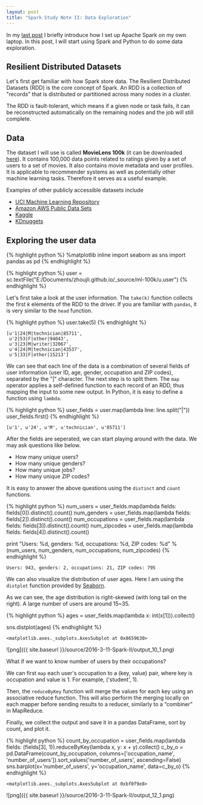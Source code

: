 ```yaml
---
layout: post
title: "Spark Study Note II: Data Exploration"
---
```


In my [last post](http://zhoujli.github.io/2016-03-10-Spark-I/) I briefly introduce how I set up Apache Spark on my own laptop. In this post, I will start using Spark and Python to do some data exploration.

## Resilient Distributed Datasets
Let's first get familiar with how Spark store data. The Resilient Distributed Datasets (RDD) is the core concept of Spark. An RDD is a collection of "records" that is distributed or partitioned across many nodes in a cluster.

The RDD is fault-tolerant, which means if a given node or task fails, it can be reconstructed automatically on the remaining nodes and the job will still complete.

## Data

The dataset I will use is called **MovieLens 100k** (it can be downloaded [here](http://grouplens.org/datasets/movielens/)). It contains 100,000 data points related to ratings given by a set of users to a set of movies. It also contains movie metadata and user profiles. It is applicable to recommender systems as well as potentially other machine learning tasks. Therefore it serves as a useful example.

Examples of other publicly accessible datasets include

* [UCI Machine Learning Repository](https://archive.ics.uci.edu/ml/datasets.html)
* [Amazon AWS Public Data Sets](http://aws.amazon.com/public-data-sets/)
* [Kaggle](https://www.kaggle.com/competitions)
* [KDnuggets](http://www.kdnuggets.com/datasets/index.html)

## Exploring the user data


{% highlight python %}
%matplotlib inline
import seaborn as sns
import pandas as pd
{% endhighlight %}


{% highlight python %}
user = sc.textFile("E:/Documents/zhoujli.github.io/_source/ml-100k/u.user")
{% endhighlight %}

Let's first take a look at the user information. The `take(k)` function collects the first *k* elements of the RDD to the driver. If you are familiar with `pandas`, it is very similar to the `head` function.


{% highlight python %}
user.take(5)
{% endhighlight %}




    [u'1|24|M|technician|85711',
     u'2|53|F|other|94043',
     u'3|23|M|writer|32067',
     u'4|24|M|technician|43537',
     u'5|33|F|other|15213']



We can see that each line of the data is a combination of several fields of user information (user ID, age, gender, occupation and ZIP codes), separated by the "\|" character. The next step is to split them. The `map` operator applies a self-defined function to each record of an RDD, thus mapping the input to some new output. In Python, it is easy to define a function using `lambda`.


{% highlight python %}
user_fields = user.map(lambda line: line.split("|"))
user_fields.first()
{% endhighlight %}




    [u'1', u'24', u'M', u'technician', u'85711']



After the fields are seperated, we can start playing around with the data. We may ask questions like below.

* How many unique users?
* How many unique genders?
* How many unique jobs?
* How many unique ZIP codes?

It is easy to answer the above questions using the `distinct` and `count` functions.


{% highlight python %}
num_users = user_fields.map(lambda fields: fields[0]).distinct().count()
num_genders = user_fields.map(lambda fields: fields[2]).distinct().count()
num_occupations = user_fields.map(lambda fields: fields[3]).distinct().count()
num_zipcodes = user_fields.map(lambda fields: fields[4]).distinct().count()

print "Users: %d, genders: %d, occupations: %d, ZIP codes: %d" % (num_users, num_genders, num_occupations, num_zipcodes)
{% endhighlight %}

    Users: 943, genders: 2, occupations: 21, ZIP codes: 795
    

We can also visualize the distribution of user ages. Here I am using the `distplot` function provided by [Seaborn](http://stanford.edu/~mwaskom/software/seaborn/).

As we can see, the age distribution is right-skewed (with long tail on the right). A large number of users are around 15~35.


{% highlight python %}
ages = user_fields.map(lambda x: int(x[1])).collect()

sns.distplot(ages)
{% endhighlight %}




    <matplotlib.axes._subplots.AxesSubplot at 0x8659630>




![png]({{ site.baseurl }}/source/2016-3-11-Spark-II/output_10_1.png)


What if we want to know number of users by their occupations? 

We can first `map` each user's occupation to a (key, value) pair, where key is occupation and value is 1. For example, ('student', 1).

Then, the `reduceByKey` function will merge the values for each key using an associative reduce function. This will also perform the merging locally on each mapper before sending results to a reducer, similarly to a “combiner” in MapReduce.

Finally, we collect the output and save it in a pandas DataFrame, sort by count, and plot it.


{% highlight python %}
count_by_occupation = user_fields.map(lambda fields: (fields[3], 1)).reduceByKey(lambda x, y: x + y).collect()
c_by_o = pd.DataFrame(count_by_occupation, columns=['occupation_name', 'number_of_users']).sort_values('number_of_users', ascending=False)
sns.barplot(x='number_of_users', y='occupation_name', data=c_by_o)
{% endhighlight %}




    <matplotlib.axes._subplots.AxesSubplot at 0xbf0f9e8>




![png]({{ site.baseurl }}/source/2016-3-11-Spark-II/output_12_1.png)

